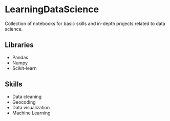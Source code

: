 # LearningDataScience
Collection of notebooks for basic skills and in-depth projects related to data science.

## Libraries
* Pandas
* Numpy
* Scikit-learn

## Skills
* Data cleaning
* Geocoding
* Data visualization
* Machine Learning
